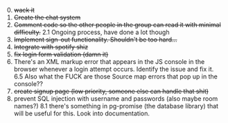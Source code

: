 0. ~~wack it~~
1. ~~Create the chat system~~
2. ~~Comment code so the other people in the group can read it with minimal difficulty.~~
   2.1 Ongoing process, have done a lot though
3. ~~Implement sign-out functionality. Shouldn't be too hard...~~
4. ~~Integrate with spotify shiz~~
5. ~~fix login form validation (damn it)~~
6. There's an XML markup error that appears in the JS console in the browser whenever a login attempt occurs. Identify the issue and fix it.
	6.5 Also what the FUCK are those Source map errors that pop up in the console??
7. ~~create signup page (low priority, someone else can handle that shit)~~
8. prevent SQL injection with username and passwords (also maybe room names?)
   8.1 there's something in pg-promise (the database library) that will be useful for this. Look into documentation.

